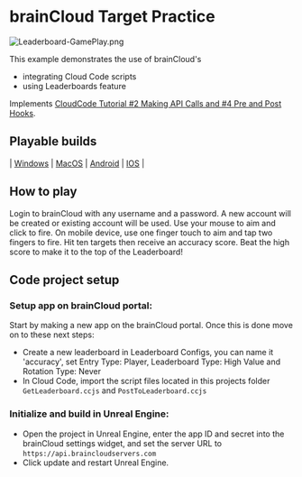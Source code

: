 # brainCloud Target Practice

![Leaderboard-GamePlay.png](Screenshots%2F%2FLeaderboard-GamePlay.png)

This example demonstrates the use of brainCloud's
- integrating Cloud Code scripts
- using Leaderboards feature

Implements [CloudCode Tutorial #2 Making API Calls and #4 Pre and Post Hooks](https://getbraincloud.com/apidocs/cloud-code-central/cloud-code-tutorials/).

## Playable builds

| [Windows](https://drive.google.com/file/d/103fW1Q2kpJOA-XILjBuuLnWHeOboAtnI/view?usp=drive_link) | [MacOS](https://drive.google.com/file/d/17-nYjMbIdS-6WBKbix0qGIqgucNjUihV/view?usp=sharing) | [Android](https://drive.google.com/file/d/172PCAb9W5-UHod8E7eKbbCPMmDyjEWW9/view?usp=sharing) | [IOS](https://drive.google.com/file/d/174W_S0rwFAGpH3Zz_e0zx8S7Pvbgz14I/view?usp=sharing) |

## How to play
Login to brainCloud with any username and a password. A new account will be created or existing account will be used.
Use your mouse to aim and click to fire. On mobile device, use one finger touch to aim and tap two fingers to fire. Hit ten targets then receive an accuracy score. Beat the high score to make it to the top of the Leaderboard!

## Code project setup

### Setup app on brainCloud portal:

Start by making a new app on the brainCloud portal. Once this is done move on to these next steps:

- Create a new leaderboard in Leaderboard Configs, you can name it 'accuracy', set Entry Type: Player, Leaderboard Type: High Value and Rotation Type: Never
- In Cloud Code, import the script files located in this projects folder `GetLeaderboard.ccjs` and `PostToLeaderboard.ccjs`

### Initialize and build in Unreal Engine:

- Open the project in Unreal Engine, enter the app ID and secret into the brainCloud settings widget, and set the server URL to `https://api.braincloudservers.com`
- Click update and restart Unreal Engine.

